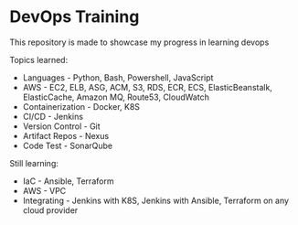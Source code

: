 # DevOps Training

This repository is made to showcase my progress in learning devops

Topics learned:
* Languages - Python, Bash, Powershell, JavaScript
* AWS - EC2, ELB, ASG, ACM, S3, RDS, ECR, ECS, ElasticBeanstalk, ElasticCache, Amazon MQ, Route53, CloudWatch
* Containerization - Docker, K8S
* CI/CD - Jenkins
* Version Control - Git
* Artifact Repos - Nexus
* Code Test - SonarQube

Still learning:
* IaC - Ansible, Terraform
* AWS - VPC
* Integrating - Jenkins with K8S, Jenkins with Ansible, Terraform on any cloud provider
